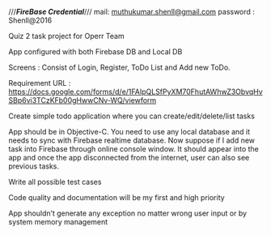 ///***FireBase Credential***///
mail: muthukumar.shenll@gmail.com
password : Shenll@2016


Quiz 2 task project for Operr Team


App configured with both Firebase DB and Local DB

Screens : Consist of Login, Register, ToDo List and Add new ToDo.

Requirement URL : https://docs.google.com/forms/d/e/1FAIpQLSfPyXM70FhutAWhwZ3ObvqHvSBp6vi3TCzKFb00gHwwCNv-WQ/viewform

Create simple todo application where you can create/edit/delete/list tasks

App should be in  Objective-C. You need to use any local database and it needs to sync with Firebase realtime database. Now suppose if I add new task into Firebase through online console window. It should appear into the app and once the app disconnected from the internet, user can also see previous tasks.

Write all possible test cases

Code quality and documentation will be my first and high priority

App shouldn’t generate any exception no matter wrong user input or by system memory management